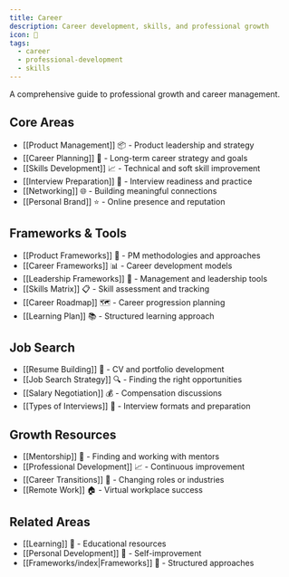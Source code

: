 ```yaml
---
title: Career
description: Career development, skills, and professional growth
icon: 💼
tags:
  - career
  - professional-development
  - skills
---
```


A comprehensive guide to professional growth and career management.

## Core Areas
- [[Product Management]] 📦 - Product leadership and strategy
- [[Career Planning]] 🎯 - Long-term career strategy and goals
- [[Skills Development]] 📈 - Technical and soft skill improvement
- [[Interview Preparation]] 🤝 - Interview readiness and practice
- [[Networking]] 🌐 - Building meaningful connections
- [[Personal Brand]] ⭐ - Online presence and reputation

## Frameworks & Tools
- [[Product Frameworks]] 🔄 - PM methodologies and approaches
- [[Career Frameworks]] 📊 - Career development models
- [[Leadership Frameworks]] 👥 - Management and leadership tools
- [[Skills Matrix]] 📋 - Skill assessment and tracking
- [[Career Roadmap]] 🗺️ - Career progression planning
- [[Learning Plan]] 📚 - Structured learning approach

## Job Search
- [[Resume Building]] 📝 - CV and portfolio development
- [[Job Search Strategy]] 🔍 - Finding the right opportunities
- [[Salary Negotiation]] 💰 - Compensation discussions
- [[Types of Interviews]] 💬 - Interview formats and preparation

## Growth Resources
- [[Mentorship]] 🤝 - Finding and working with mentors
- [[Professional Development]] 📈 - Continuous improvement
- [[Career Transitions]] 🔄 - Changing roles or industries
- [[Remote Work]] 🏠 - Virtual workplace success

## Related Areas
- [[Learning]] 🧠 - Educational resources
- [[Personal Development]] 🌱 - Self-improvement
- [[Frameworks/index|Frameworks]] 🔧 - Structured approaches

